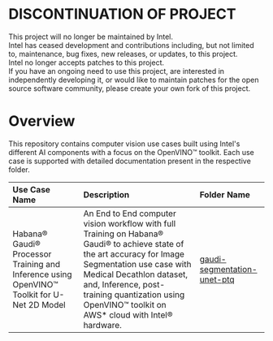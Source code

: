# DISCONTINUATION OF PROJECT #  
This project will no longer be maintained by Intel.  
Intel has ceased development and contributions including, but not limited to, maintenance, bug fixes, new releases, or updates, to this project.  
Intel no longer accepts patches to this project.  
 If you have an ongoing need to use this project, are interested in independently developing it, or would like to maintain patches for the open source software community, please create your own fork of this project.  
  
# Overview  
This repository contains computer vision use cases built using Intel's different AI components with a focus on the OpenVINO™ toolkit. Each use case is supported with detailed documentation present in the respective folder.
  
  


  
| Use Case Name   |      Description      |  Folder Name |
|:--------|:-------------|:-----|
| Habana® Gaudi® Processor Training and Inference using OpenVINO™ Toolkit for U-Net 2D Model |   An End to End computer vision workflow with full Training on Habana® Gaudi® to achieve state of the art accuracy for Image Segmentation use case with Medical Decathlon dataset, and, Inference, post-training quantization using OpenVINO™ toolkit on AWS* cloud with Intel® hardware. | [gaudi-segmentation-unet-ptq](https://github.com/intel/cv-training-and-inference-openvino/tree/main/gaudi-segmentation-unet-ptq) |
